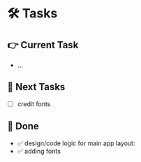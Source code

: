 # 🛠️ Tasks  

## 👉 Current Task    
  + ...

## 🙌 Next Tasks  
- [ ] credit fonts

## 🎉 Done  
- ✅ design/code logic for main app layout:
- ✅ adding fonts
